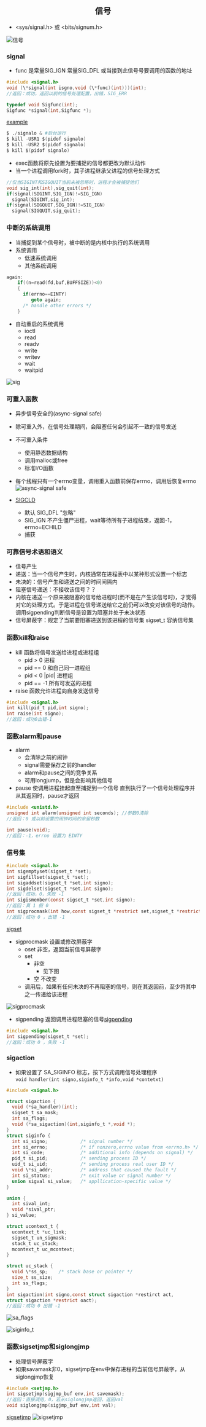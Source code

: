 ## <center>信号</center>

* <sys/signal.h> 或 <bits/signum.h>

![信号](../../image/signals.png)

### signal
* func 是常量SIG_IGN 常量SIG_DFL 或当接到此信号号要调用的函数的地址
```c
#include <signal.h>
void (\*signal(int isgno,void (\*func)(int)))(int);
//返回：成功，返回以前的信号处理配置，出错，SIG_ERR

typedef void Sigfunc(int);
Sigfunc *signal(int,Sigfunc *);
```
[example](signalo.c)
```s
$ ./signalo & #后台运行
$ kill -USR1 $(pidof signalo)
$ kill -USR2 $(pidof signalo)
$ kill $(pidof signalo)
```

* exec函数将原先设置为要捕捉的信号都更改为默认动作
* 当一个进程调用fork时，其子进程继承父进程的信号处理方式
```c
//仅当SIGINT和SIGQUIT当前未被忽略时，进程才会被捕捉他们
void sig_int(int),sig_quit(int);
if(signal(SIGINT,SIG_IGN)!=SIG_IGN)
  signal(SIGINT,sig_int);
if(signal(SIGQUIT,SIG_IGN)!=SIG_IGN)
  signal(SIGQUIT,sig_quit);
```

### 中断的系统调用
* 当捕捉到某个信号时，被中断的是内核中执行的系统调用
* 系统调用
  - 低速系统调用
  - 其他系统调用

```c
again:
    if((n=read(fd,buf,BUFFSIZE))<0)
    {
      if(errno==EINTY)
         goto again;
      /* handle other errors */
    }
```
* 自动重启的系统调用
  - ioctl
  - read
  - readv
  - write
  - writev
  - wait
  - waitpid

![sig](../../image/sig.png)

### 可重入函数
* 异步信号安全的(async-signal safe)
* 除可重入外，在信号处理期间，会阻塞任何会引起不一致的信号发送
* 不可重入条件
  - 使用静态数据结构
  - 调用malloc或free
  - 标准I/O函数
* 每个线程只有一个errno变量，调用重入函数前保存errno，调用后恢复errno
![async-signal safe](../../image/asafe.png)

* [SIGCLD](sigcldo.c)
  - 默认 SIG_DFL "忽略"
  - SIG_IGN 不产生僵尸进程，wait等待所有子进程结束，返回-1，errno=ECHILD
  - 捕获

### 可靠信号术语和语义
* 信号产生
* 递送：当一个信号产生时，内核通常在进程表中以某种形式设置一个标志
* 未决的：信号产生和递送之间的时间间隔内
* 阻塞信号递送：不接收该信号？？ 
* 内核在递送一个原来被阻塞的信号给进程时(而不是在产生该信号时)，才觉得对它的处理方式。于是进程在信号递送给它之前仍可以改变对该信号的动作。调用sigpending判断信号是设置为阻塞并处于未决状态
* 信号屏蔽字：规定了当前要阻塞递送到该进程的信号集 sigset_t 容纳信号集

### 函数kill和raise
* kill 函数将信号发送给进程或进程组
  - pid > 0 进程
  - pid == 0 和自己同一进程组
  - pid < 0 |pid| 进程组
  - pid == -1 所有可发送的进程
* raise 函数允许进程向自身发送信号

```c
#include <signal.h>
int kill(pid_t pid,int signo);
int raise(int signo);
//返回：成功0出错-1
```

### 函数alarm和pause
* alarm
  - 会清除之前的闹钟
  - signal需要保存之前的handler
  - alarm和pause之间的竞争关系
  - 可用longjump，但是会影响其他信号
* pause 使调用进程挂起直至捕捉到一个信号
  直到执行了一个信号处理程序并从其返回时，pause才返回
```c
#include <unistd.h>
unsigned int alarm(unsigned int seconds); //参数0清除
//返回：0 或以前设置的闹钟时间的余留秒数 

int pause(void);
//返回：-1，errno 设置为 EINTY
```

### 信号集

```c
#include <signal.h>
int sigemptyset(sigset_t *set);
int sigfillset(sigset_t *set);
int sigaddset(sigset_t *set,int signo);
int sigdelset(sigset_t *set,int signo);
//返回：成功，0，失败 -1
int sigismember(const sigset_t *set,int signo);
//返回：真 1 假 0
int sigprocmask(int how,const sigset_t *restrict set,sigset_t *restrict oset);
//返回：成功 0 ，出错 -1
```
[sigset](sigseto.c)

* sigprocmask 设置或修改屏蔽字
  - oset 非空，返回当前信号屏蔽字
  - set
    - 非空 
      - 见下图
    - 空 不改变
  - 调用后，如果有任何未决的不再阻塞的信号，则在其返回前，至少将其中之一传递给该进程

![sigprocmask](../../image/sigprocmask.png)

* sigpending 返回调用进程阻塞的信号[sigpending](sigpendingo.c)

```c
#include <signal.h>
int sigpending(sigset_t *set);
//返回：成功 0 ，失败 -1
```

### sigaction

* 如果设置了 SA_SIGINFO 标志，按下方式调用信号处理程序   
  `void handler(int signo,siginfo_t *info,void *contetxt)` 

```c
#include <signal.h>

struct sigaction {
  void (*sa_handler)(int);
  sigset_t sa_mask;
  int sa_flags;
  void (*sa_sigaction)(int,siginfo_t *,void *);
}
struct siginfo {
  int si_signo;            /* signal number */
  int si_errno;            /* if nonzero,errno value from <errno.h> */
  int si_code;             /* additional info (depends on signal) */
  pid_t si_pid;            /* sending process ID */
  uid_t si_uid;            /* sending process real user ID */
  void \*si_addr;          /* address that caused the fault */
  int si_status;           /* exit value or signal number */
  union sigval si_value;   /* appllication-specific value */
}

union {
  int sival_int;
  void *sival_ptr;
} si_value;

struct ucontext_t {
  ucontext_t *uc_link;
  sigset_t un_sigmask;
  stack_t uc_stack;
  mcontext_t uc_mcontext;
}

struct uc_stack {
  void \*ss_sp;    /* stack base or pointer */
  size_t ss_size;
  int ss_flags;
}
int sigaction(int signo,const struct sigaction *restirct act,
struct sigaction *restrict oact);
//返回：成功 0 出错 -1
```
![sa_flags](../../image/sa_flags.png)

![siginfo_t](../../image/siginfo_t.png)

### 函数sigsetjmp和siglongjmp

* 处理信号屏蔽字
* 如果savamask非0，sigsetjmp在env中保存进程的当前信号屏蔽字，从siglongjmp恢复
```c
#include <setjmp.h>
int sigsetjmp(sigjmp_buf env,int savemask);
//返回：直接调用，0，若从siglongjmp返回，返回val
void siglongjmp(sigjmp_buf env,int val);
```
[sigsetjmp](sigsetjmpo.c)
![sigsetjmp](../../image/sigsetjmp.png)